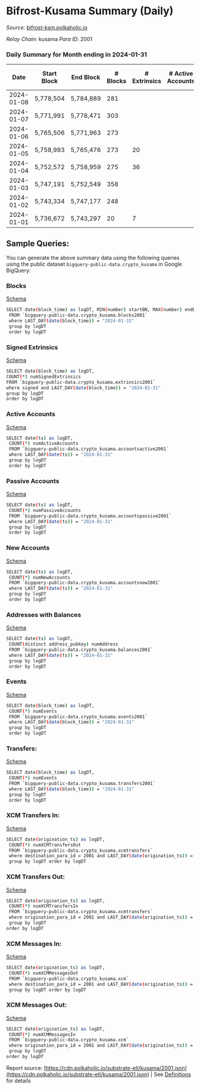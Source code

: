 # Bifrost-Kusama Summary (Daily)

_Source_: [bifrost-ksm.polkaholic.io](https://bifrost-ksm.polkaholic.io)

*Relay Chain*: kusama
*Para ID*: 2001



### Daily Summary for Month ending in 2024-01-31


| Date    | Start Block | End Block | # Blocks | # Extrinsics | # Active Accounts | # Passive Accounts | # New Accounts | # Addresses | # Events  | # Transfers ($USD) | # XCM Transfers In ($USD) | # XCM Transfers Out ($USD) | # XCM In | # XCM Out | Issues |
|---------|-------------|-----------|----------|--------------|-------------------|--------------------|----------------|-------------|-----------|--------------------|---------------------------|----------------------------|----------|-----------|--------|
| 2024-01-08 | 5,778,504 | 5,784,889 | 281 |  |  |  |  |  |  |   | 41 ($318,060.75) | 10 ($2,400.99) | 71 | 88 |  |
| 2024-01-07 | 5,771,991 | 5,778,471 | 303 |  |  |  |  |  |  |   | 38 ($292,679.25) | 18 ($34,244.55) | 68 | 82 |  |
| 2024-01-06 | 5,765,506 | 5,771,963 | 273 |  |  |  |  |  |  |   | 39 ($122,242.23) | 6 ($1,145.04) | 63 | 88 |  |
| 2024-01-05 | 5,758,993 | 5,765,476 | 273 | 20 |  |  |  | 104,051 | 969 | 128 ($10,006.52) | 39 ($200,211.91) | 12 ($321.25) | 61 | 77 |  |
| 2024-01-04 | 5,752,572 | 5,758,959 | 275 | 36 |  |  |  | 104,042 | 1,454 | 290 ($20,654.33) | 50 ($64,309.83) | 17 ($1,822.35) | 92 | 103 |  |
| 2024-01-03 | 5,747,191 | 5,752,549 | 358 |  |  |  |  |  |  |   | 53 ($239,953.80) | 20 ($2,885.99) | 101 | 130 |  |
| 2024-01-02 | 5,743,334 | 5,747,177 | 248 |  |  |  |  |  |  |   | 33 ($84,538.26) | 16 ($4,458.72) | 52 | 54 |  |
| 2024-01-01 | 5,736,672 | 5,743,297 | 20 | 7 |  |  |  | 103,992 | 156 | 19 ($434.35) | 37 ($279,099.31) | 11 ($4,666.72) | 78 | 93 |  |

## Sample Queries:
You can generate the above summary data using the following queries using the public dataset `bigquery-public-data.crypto_kusama` in Google BigQuery:


### Blocks 

[Schema](https://github.com/colorfulnotion/substrate-etl/blob/main/schema/blocks.json)

```bash
SELECT date(block_time) as logDT, MIN(number) startBN, MAX(number) endBN, COUNT(*) numBlocks 
 FROM `bigquery-public-data.crypto_kusama.blocks2001`  
 where LAST_DAY(date(block_time)) = "2024-01-31" 
 group by logDT 
 order by logDT
```

### Signed Extrinsics 

[Schema](https://github.com/colorfulnotion/substrate-etl/blob/main/schema/extrinsics.json)

```bash
SELECT date(block_time) as logDT, 
COUNT(*) numSignedExtrinsics 
FROM `bigquery-public-data.crypto_kusama.extrinsics2001`  
where signed and LAST_DAY(date(block_time)) = "2024-01-31" 
group by logDT 
order by logDT
```

### Active Accounts 

[Schema](https://github.com/colorfulnotion/substrate-etl/blob/main/schema/accountsactive.json)

```bash
SELECT date(ts) as logDT, 
 COUNT(*) numActiveAccounts 
 FROM `bigquery-public-data.crypto_kusama.accountsactive2001` 
 where LAST_DAY(date(ts)) = "2024-01-31" 
 group by logDT 
 order by logDT
```

### Passive Accounts 

[Schema](https://github.com/colorfulnotion/substrate-etl/blob/main/schema/accountspassive.json)

```bash
SELECT date(ts) as logDT, 
 COUNT(*) numPassiveAccounts 
 FROM `bigquery-public-data.crypto_kusama.accountspassive2001` 
 where LAST_DAY(date(ts)) = "2024-01-31" 
 group by logDT 
 order by logDT
```

### New Accounts 

[Schema](https://github.com/colorfulnotion/substrate-etl/blob/main/schema/accountsnew.json)

```bash
SELECT date(ts) as logDT, 
 COUNT(*) numNewAccounts 
 FROM `bigquery-public-data.crypto_kusama.accountsnew2001` 
 where LAST_DAY(date(ts)) = "2024-01-31" 
 group by logDT
 order by logDT
```

### Addresses with Balances 

[Schema](https://github.com/colorfulnotion/substrate-etl/blob/main/schema/balances.json)

```bash
SELECT date(ts) as logDT,
 COUNT(distinct address_pubkey) numAddress 
 FROM `bigquery-public-data.crypto_kusama.balances2001` 
 where LAST_DAY(date(ts)) = "2024-01-31" 
 group by logDT 
 order by logDT
```

### Events 

[Schema](https://github.com/colorfulnotion/substrate-etl/blob/main/schema/events.json)

```bash
SELECT date(block_time) as logDT, 
 COUNT(*) numEvents 
 FROM `bigquery-public-data.crypto_kusama.events2001` 
 where LAST_DAY(date(block_time)) = "2024-01-31" 
 group by logDT 
 order by logDT
```

### Transfers:

[Schema](https://github.com/colorfulnotion/substrate-etl/blob/main/schema/transfers.json)

```bash
SELECT date(block_time) as logDT, 
 COUNT(*) numEvents 
 FROM `bigquery-public-data.crypto_kusama.transfers2001` 
 where LAST_DAY(date(block_time)) = "2024-01-31" 
 group by logDT 
 order by logDT
```

### XCM Transfers In: 

[Schema](https://github.com/colorfulnotion/substrate-etl/blob/main/schema/xcmtransfers.json)

```bash
SELECT date(origination_ts) as logDT, 
 COUNT(*) numXCMTransfersOut 
 FROM `bigquery-public-data.crypto_kusama.xcmtransfers` 
 where destination_para_id = 2001 and LAST_DAY(date(origination_ts)) = "2024-01-31" 
 group by logDT order by logDT
```

### XCM Transfers Out: 

[Schema](https://github.com/colorfulnotion/substrate-etl/blob/main/schema/xcmtransfers.json)

```bash
SELECT date(origination_ts) as logDT, 
 COUNT(*) numXCMTransfersIn 
 FROM `bigquery-public-data.crypto_kusama.xcmtransfers` 
 where origination_para_id = 2001 and LAST_DAY(date(origination_ts)) = "2024-01-31" 
 group by logDT 
order by logDT
```

### XCM Messages In: 

[Schema](https://github.com/colorfulnotion/substrate-etl/blob/main/schema/xcm.json)

```bash
SELECT date(origination_ts) as logDT, 
 COUNT(*) numXCMMessagesOut 
 FROM `bigquery-public-data.crypto_kusama.xcm` 
 where destination_para_id = 2001 and LAST_DAY(date(origination_ts)) = "2024-01-31" 
 group by logDT order by logDT
```

### XCM Messages Out: 

[Schema](https://github.com/colorfulnotion/substrate-etl/blob/main/schema/xcm.json)

```bash
SELECT date(origination_ts) as logDT, 
 COUNT(*) numXCMMessagesIn 
 FROM `bigquery-public-data.crypto_kusama.xcm` 
 where origination_para_id = 2001 and LAST_DAY(date(origination_ts)) = "2024-01-31" 
 group by logDT 
order by logDT
```


Report source: [https://cdn.polkaholic.io/substrate-etl/kusama/2001.json](https://cdn.polkaholic.io/substrate-etl/kusama/2001.json) | See [Definitions](/DEFINITIONS.md) for details
